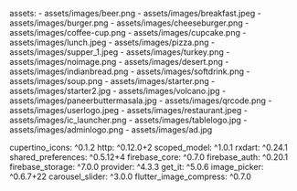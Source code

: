   assets:
    - assets/images/beer.png
    - assets/images/breakfast.jpeg
    - assets/images/burger.png
    - assets/images/cheeseburger.png
    - assets/images/coffee-cup.png
    - assets/images/cupcake.png
    - assets/images/lunch.jpeg
    - assets/images/pizza.png
    - assets/images/supper_1.jpeg
    - assets/images/turkey.png
    - assets/images/noimage.png
    - assets/images/desert.png
    - assets/images/indianbread.png
    - assets/images/softdrink.png
    - assets/images/soup.png
    - assets/images/starter.png
    - assets/images/starter2.jpg
    - assets/images/volcano.jpg
    - assets/images/paneerbuttermasala.jpg
    - assets/images/qrcode.png
    - assets/images/userlogo.jpeg
    - assets/images/restaurant.jpeg
    - assets/images/ic_launcher.png
    - assets/images/tablelogo.jpg
    - assets/images/adminlogo.png
    - assets/images/ad.jpg


  cupertino_icons: ^0.1.2
  http: ^0.12.0+2
  scoped_model: ^1.0.1
  rxdart: ^0.24.1
  shared_preferences: ^0.5.12+4
  firebase_core: ^0.7.0
  firebase_auth: ^0.20.1
  firebase_storage: ^7.0.0
  provider: ^4.3.3
  get_it: ^5.0.6
  image_picker: ^0.6.7+22
  carousel_slider: ^3.0.0
  flutter_image_compress: ^0.7.0